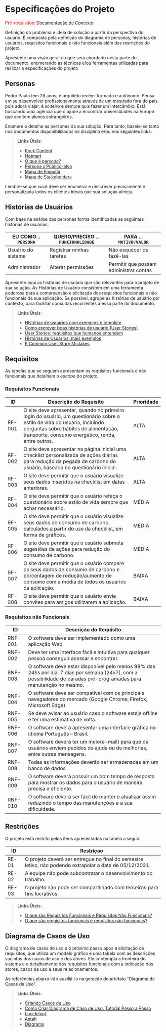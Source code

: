 # Especificações do Projeto

<span style="color:red">Pré-requisitos: <a href="1-Documentação de Contexto.md"> Documentação de Contexto</a></span>

Definição do problema e ideia de solução a partir da perspectiva do usuário. É composta pela definição do  diagrama de personas, histórias de usuários, requisitos funcionais e não funcionais além das restrições do projeto.

Apresente uma visão geral do que será abordado nesta parte do documento, enumerando as técnicas e/ou ferramentas utilizadas para realizar a especificações do projeto

## Personas

Pedro Paulo tem 26 anos, é arquiteto recém-formado e autônomo. Pensa em se desenvolver profissionalmente através de um mestrado fora do país, pois adora viajar, é solteiro e sempre quis fazer um intercâmbio. Está buscando uma agência que o ajude a encontrar universidades na Europa que aceitem alunos estrangeiros.

Enumere e detalhe as personas da sua solução. Para tanto, baseie-se tanto nos documentos disponibilizados na disciplina e/ou nos seguintes links:

> **Links Úteis**:
> - [Rock Content](https://rockcontent.com/blog/personas/)
> - [Hotmart](https://blog.hotmart.com/pt-br/como-criar-persona-negocio/)
> - [O que é persona?](https://resultadosdigitais.com.br/blog/persona-o-que-e/)
> - [Persona x Público-alvo](https://flammo.com.br/blog/persona-e-publico-alvo-qual-a-diferenca/)
> - [Mapa de Empatia](https://resultadosdigitais.com.br/blog/mapa-da-empatia/)
> - [Mapa de Stalkeholders](https://www.racecomunicacao.com.br/blog/como-fazer-o-mapeamento-de-stakeholders/)
>
Lembre-se que você deve ser enumerar e descrever precisamente e personalizada todos os clientes ideais que sua solução almeja.

## Histórias de Usuários

Com base na análise das personas forma identificadas as seguintes histórias de usuários:

|EU COMO... `PERSONA`| QUERO/PRECISO ... `FUNCIONALIDADE` |PARA ... `MOTIVO/VALOR`                 |
|--------------------|------------------------------------|----------------------------------------|
|Usuário do sistema  | Registrar minhas tarefas           | Não esquecer de fazê-las               |
|Administrador       | Alterar permissões                 | Permitir que possam administrar contas |

Apresente aqui as histórias de usuário que são relevantes para o projeto de sua solução. As Histórias de Usuário consistem em uma ferramenta poderosa para a compreensão e elicitação dos requisitos funcionais e não funcionais da sua aplicação. Se possível, agrupe as histórias de usuário por contexto, para facilitar consultas recorrentes à essa parte do documento.

> **Links Úteis**:
> - [Histórias de usuários com exemplos e template](https://www.atlassian.com/br/agile/project-management/user-stories)
> - [Como escrever boas histórias de usuário (User Stories)](https://medium.com/vertice/como-escrever-boas-users-stories-hist%C3%B3rias-de-usu%C3%A1rios-b29c75043fac)
> - [User Stories: requisitos que humanos entendem](https://www.luiztools.com.br/post/user-stories-descricao-de-requisitos-que-humanos-entendem/)
> - [Histórias de Usuários: mais exemplos](https://www.reqview.com/doc/user-stories-example.html)
> - [9 Common User Story Mistakes](https://airfocus.com/blog/user-story-mistakes/)

## Requisitos

As tabelas que se seguem apresentam os requisitos funcionais e não funcionais que detalham o escopo do projeto.

### Requisitos Funcionais

|ID    | Descrição do Requisito  | Prioridade |
|------|-----------------------------------------|----|
|RF-001| O site deve apresentar, quando no primeiro login do usuário, um questionário sobre o estilo de vida do usuário, incluindo perguntas sobre hábitos de alimentação, transporte, consumo energético, renda, entre outros. | ALTA | 
|RF-002| O site deve apresentar na página inicial uma checklist personalizada de ações diárias para redução da pegada de carbono do usuário, baseada no questionário inicial.   | ALTA |
|RF-003| O site deve permitir que o usuário visualize seus dados inseridos na checklist em datas anteriores.   | ALTA |
|RF-004| O site deve permitir que o usuário refaça o questionário sobre estilo de vida sempre que achar necessário.  | MÉDIA |
|RF-005| O site deve permitir que o usuário visualize seus dados de consumo de carbono, calculados a partir do uso da checklist, em forma de gráficos.  | MÉDIA |
|RF-006| O site deve permitir que o usuário submeta sugestões de ações para redução do consumo de carbono.   | MÉDIA |
|RF-007| O site deve permitir que o usuário compare os seus dados de consumo de carbono e porcentagem de redução/aumento de consumo com a média de todos os usuários da aplicação.   | BAIXA |
|RF-008| O site deve permitir que o usuário envie convites para amigos utilizarem a aplicação.   | BAIXA |

### Requisitos não Funcionais

|ID     | Descrição do Requisito  |
|-------|-------------------------|
|RNF-001| O software deve ser implementado como uma aplicação Web.|
|RNF-002| Deve ter uma interface fácil e intuitiva para qualquer pessoa conseguir acessar e encontrar. |
|RNF-003| O software deve estar disponível pelo menos 99% das 24hs por dia, 7 dias por semana (24x7), com a possibilidade de paradas pré-programadas para manutenção no mesmo. |
|RNF-004| O software deve ser compatível com os principais navegadores do mercado (Google Chrome, Firefox, Microsoft Edge) |
|RNF-005| Se deve avisar ao usuário caso o software esteja offline e ter uma estimativa de volta. |
|RNF-006| O software deverá apresentar uma interface gráfica no idioma Português – Brasil. |
|RNF-007| O software deverá ter um meio(e-mail) para que os usuários enviem pedidos de ajuda ou de melhorias, entre outras mensagens.|
|RNF-008| Todas as informações deverão ser armazenadas em um banco de dados |
|RNF-009| O software deverá possuir um bom tempo de resposta para mostrar os dados para o usuário de maneira precisa e eficiente. |
|RNF-010| O software deverá ser fácil de manter e atualizar assim reduzindo o tempo das manutenções e a sua dificuldade. |


## Restrições

O projeto está restrito pelos itens apresentados na tabela a seguir.

|ID| Restrição                                             |
|--|-------------------------------------------------------|
|RE-01| O projeto deverá ser entregue no final do semestre letivo, não podendo extrapolar a data de 05/12/2021. |
|RE-02| A equipe não pode subcontratar o desenvolvimento do trabalho.       |
|RE-03| O projeto não pode ser compartilhado com terceiros para fins lucrativos. |



> **Links Úteis**:
> - [O que são Requisitos Funcionais e Requisitos Não Funcionais?](https://codificar.com.br/requisitos-funcionais-nao-funcionais/)
> - [O que são requisitos funcionais e requisitos não funcionais?](https://analisederequisitos.com.br/requisitos-funcionais-e-requisitos-nao-funcionais-o-que-sao/)

## Diagrama de Casos de Uso

O diagrama de casos de uso é o próximo passo após a elicitação de requisitos, que utiliza um modelo gráfico e uma tabela com as descrições sucintas dos casos de uso e dos atores. Ele contempla a fronteira do sistema e o detalhamento dos requisitos funcionais com a indicação dos atores, casos de uso e seus relacionamentos. 

As referências abaixo irão auxiliá-lo na geração do artefato “Diagrama de Casos de Uso”.

> **Links Úteis**:
> - [Criando Casos de Uso](https://www.ibm.com/docs/pt-br/elm/6.0?topic=requirements-creating-use-cases)
> - [Como Criar Diagrama de Caso de Uso: Tutorial Passo a Passo](https://gitmind.com/pt/fazer-diagrama-de-caso-uso.html/)
> - [Lucidchart](https://www.lucidchart.com/)
> - [Astah](https://astah.net/)
> - [Diagrams](https://app.diagrams.net/)
